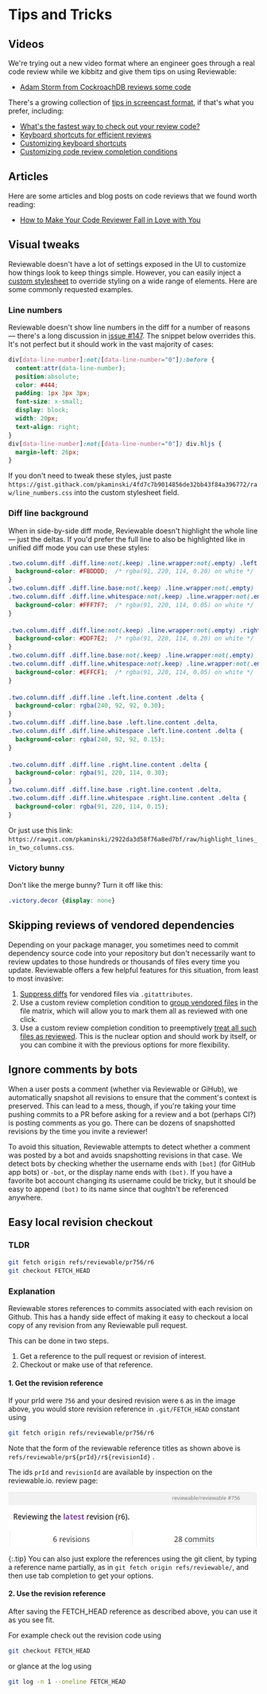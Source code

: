 # Tips and Tricks

## Videos

We're trying out a new video format where an engineer goes through a real code review while we kibbitz and give them tips on using Reviewable:
- [Adam Storm from CockroachDB reviews some code](https://www.youtube.com/watch?v=w3cgXBD7ErQ)

There's a growing collection of [tips in screencast format](https://www.youtube.com/channel/UCosLEhkOCx39oEPS9gaF0Gw/), if that's what you prefer, including:
- [What's the fastest way to check out your review code?](https://www.youtube.com/watch?v=JqFGBZa7YGg)
- [Keyboard shortcuts for efficient reviews](https://www.youtube.com/watch?v=xuJ2PGFprBE)
- [Customizing keyboard shortcuts](https://www.youtube.com/watch?v=lg2tvhTTQNE)
- [Customizing code review completion conditions](https://www.youtube.com/watch?v=mIwg3zRpSQE)

## Articles

Here are some articles and blog posts on code reviews that we found worth reading:
- [How to Make Your Code Reviewer Fall in Love with You](https://mtlynch.io/code-review-love/)

## Visual tweaks

Reviewable doesn't have a lot of settings exposed in the UI to customize how things look to keep things simple.  However, you can easily inject a [custom stylesheet](accountsettings.md#custom-stylesheet) to override styling on a wide range of elements.  Here are some commonly requested examples.

### Line numbers

Reviewable doesn't show line numbers in the diff for a number of reasons &mdash; there's a long discussion in [issue #147](https://github.com/Reviewable/Reviewable/issues/147).  The snippet below overrides this.  It's not perfect but it should work in the vast majority of cases:

```css
div[data-line-number]:not([data-line-number="0"]):before {
  content:attr(data-line-number);
  position:absolute;
  color: #444;
  padding: 1px 3px 3px;
  font-size: x-small;
  display: block;
  width: 20px;
  text-align: right;
}
div[data-line-number]:not([data-line-number="0"]) div.hljs {
  margin-left: 26px;
}
```

If you don't need to tweak these styles, just paste `https://gist.githack.com/pkaminski/4fd7c7b9014856de32bb43f84a396772/raw/line_numbers.css` into the custom stylesheet field.

### Diff line background

When in side-by-side diff mode, Reviewable doesn't highlight the whole line &mdash; just the deltas.  If you'd prefer the full line to also be highlighted like in unified diff mode you can use these styles:

```css
.two.column.diff .diff.line:not(.keep) .line.wrapper:not(.empty) .left.line.content {
  background-color: #FBDDDD;  /* rgba(91, 220, 114, 0.20) on white */
}
.two.column.diff .diff.line.base:not(.keep) .line.wrapper:not(.empty) .left.line.content,
.two.column.diff .diff.line.whitespace:not(.keep) .line.wrapper:not(.empty) .left.line.content {
  background-color: #FFF7F7;  /* rgba(91, 220, 114, 0.05) on white */
}

.two.column.diff .diff.line:not(.keep) .line.wrapper:not(.empty) .right.line.content {
  background-color: #DDF7E2;  /* rgba(91, 220, 114, 0.20) on white */
}
.two.column.diff .diff.line.base:not(.keep) .line.wrapper:not(.empty) .right.line.content,
.two.column.diff .diff.line.whitespace:not(.keep) .line.wrapper:not(.empty) .right.line.content {
  background-color: #EFFCF1;  /* rgba(91, 220, 114, 0.05) on white */
}

.two.column.diff .diff.line .left.line.content .delta {
  background-color: rgba(240, 92, 92, 0.30);
}
.two.column.diff .diff.line.base .left.line.content .delta,
.two.column.diff .diff.line.whitespace .left.line.content .delta {
  background-color: rgba(240, 92, 92, 0.15);
}

.two.column.diff .diff.line .right.line.content .delta {
  background-color: rgba(91, 220, 114, 0.30);
}
.two.column.diff .diff.line.base .right.line.content .delta,
.two.column.diff .diff.line.whitespace .right.line.content .delta {
  background-color: rgba(91, 220, 114, 0.15);
}
```

Or just use this link:  `https://rawgit.com/pkaminski/2922da3d58f76a8ed7bf/raw/highlight_lines_in_two_columns.css`.

### Victory bunny

Don't like the merge bunny?  Turn it off like this:

```css
.victory.decor {display: none}
```

## Skipping reviews of vendored dependencies

Depending on your package manager, you sometimes need to commit dependency source code into your repository but don't necessarily want to review updates to those hundreds or thousands of files every time you update.  Reviewable offers a few helpful features for this situation, from least to most invasive:

1. [Suppress diffs](files.md#diff-suppression-and-file-type) for vendored files via `.gitattributes`.
2. Use a custom review completion condition to [group vendored files](repositories.md#files) in the file matrix, which will allow you to mark them all as reviewed with one click.
3. Use a custom review completion condition to preemptively [treat all such files as reviewed](repositories.md#files).  This is the nuclear option and should work by itself, or you can combine it with the previous options for more flexibility.

## Ignore comments by bots

When a user posts a comment (whether via Reviewable or GiHub), we automatically snapshot all revisions to ensure that the comment's context is preserved.  This can lead to a mess, though, if you're taking your time pushing commits to a PR before asking for a review and a bot (perhaps CI?) is posting comments as you go.  There can be dozens of snapshotted revisions by the time you invite a reviewer!

To avoid this situation, Reviewable attempts to detect whether a comment was posted by a bot and avoids snapshotting revisions in that case.  We detect bots by checking whether the username ends with `[bot]` (for GitHub app bots) or `-bot`, or the display name ends with `(bot)`.  If you have a favorite bot account changing its username could be tricky, but it should be easy to append `(bot)` to its name since that oughtn't be referenced anywhere.

## Easy local revision checkout

### TLDR

```sh
git fetch origin refs/reviewable/pr756/r6
git checkout FETCH_HEAD
```

### Explanation

Reviewable stores references to commits associated with each revision on Github.
This has a handy side effect of making it easy to checkout a local copy of any revision from any Reviewable pull request.

This can be done in two steps.

1. Get a reference to the pull request or revision of interest.
2. Checkout or make use of that reference.

#### 1. Get the revision reference

If your prId were `756` and your desired revision were `6` as in the image above, you would store revision reference in `.git/FETCH_HEAD` constant using

```sh
git fetch origin refs/reviewable/pr756/r6
```

Note that the form of the reviewable reference titles as shown above is `refs/reviewable/pr${prId}/r${revisionId}` .

The ids `prId` and `revisionId` are available by inspection on the reviewable.io. review page:

![crop from review page showing prId of 756 and revisionId of 6](images/tips_1_prId.png)

{:.tip}
You can also just explore the references using the git client, by typing a reference name partially, as in `git fetch origin refs/reviewable/`, and then use tab completion to get your options.

#### 2. Use the revision reference

After saving the FETCH_HEAD reference as described above, you can use it as you see fit.

For example check out the revision code using

```sh
git checkout FETCH_HEAD
```

or glance at the log using

```sh
git log -n 1 --oneline FETCH_HEAD
```
